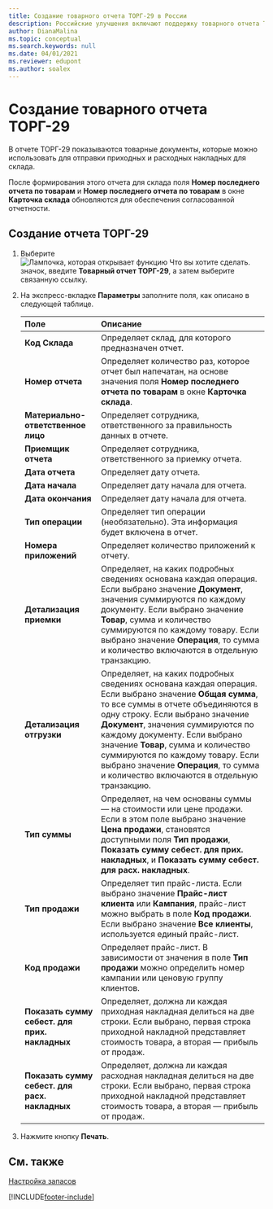 ```yaml
---
title: Создание товарного отчета ТОРГ-29 в России
description: Российские улучшения включают поддержку товарного отчета ТОРГ-29.
author: DianaMalina
ms.topic: conceptual
ms.search.keywords: null
ms.date: 04/01/2021
ms.reviewer: edupont
ms.author: soalex
---
```


# <a name="create-the-torg--goods-report" />Создание товарного отчета ТОРГ-29

В отчете ТОРГ-29 показываются товарные документы, которые можно использовать для отправки приходных и расходных накладных для склада.  

После формирования этого отчета для склада поля **Номер последнего отчета по товарам** и **Номер последнего отчета по товарам** в окне **Карточка склада** обновляются для обеспечения согласованной отчетности.

## <a name="to-create-the-torg--report" />Создание отчета ТОРГ-29

1. Выберите ![Лампочка, которая открывает функцию Что вы хотите сделать.](../../media/ui-search/search_small.png "Что вы хотите сделать") значок, введите **Товарный отчет ТОРГ-29**, а затем выберите связанную ссылку.

2. На экспресс-вкладке **Параметры** заполните поля, как описано в следующей таблице.

   | Поле                              | Описание                                                  |
   | :--------------------------------- | :----------------------------------------------------------- |
   | **Код Склада**                  | Определяет склад, для которого предназначен отчет.               |
   | **Номер отчета**                     | Определяет количество раз, которое отчет был напечатан, на основе значения поля **Номер последнего отчета по товарам** в окне **Карточка склада**. |
   | **Материально-ответственное лицо**           | Определяет сотрудника, ответственного за правильность данных в отчете. |
   | **Приемщик отчета**                | Определяет сотрудника, ответственного за приемку отчета. |
   | **Дата отчета**                    | Определяет дату отчета.                            |
   | **Дата начала**                     | Определяет дату начала для отчета.                     |
   | **Дата окончания**                       | Определяет дату начала для отчета.                     |
   | **Тип операции**                 | Определяет тип операции (необязательно). Эта информация будет включена в отчет. |
   | **Номера приложений**                   | Определяет количество приложений к отчету.           |
   | **Детализация приемки**              | Определяет, на каких подробных сведениях основана каждая операция.   Если выбрано значение **Документ**, значения суммируются по каждому документу. Если выбрано значение **Товар**, сумма и количество суммируются по каждому товару. Если выбрано значение **Операция**, то сумма и количество включаются в отдельную транзакцию. |
   | **Детализация отгрузки**             | Определяет, на каких подробных сведениях основана каждая операция.   Если выбрано значение **Общая сумма**, то все суммы в отчете объединяются в одну строку. Если выбрано значение **Документ**, значения суммируются по каждому документу. Если выбрано значение **Товар**, сумма и количество суммируются по каждому товару. Если выбрано значение **Операция**, то сумма и количество включаются в отдельную транзакцию. |
   | **Тип суммы**                    | Определяет, на чем основаны суммы — на стоимости или цене продажи.   Если в этом поле выбрано значение **Цена продажи**, становятся доступными поля **Тип продажи**, **Показать сумму себест. для прих. накладных**, и **Показать сумму себест. для расх. накладных**. |
   | **Тип продажи**                     | Определяет тип прайс-листа.   Если выбрано значение **Прайс-лист клиента** или **Кампания**, прайс-лист можно выбрать в поле **Код продажи**. Если выбрано значение **Все клиенты**, используется единый прайс-лист. |
   | **Код продажи**                     | Определяет прайс-лист. В зависимости от значения в поле **Тип продажи** можно определить номер кампании или ценовую группу клиентов. |
   | **Показать сумму себест. для прих. накладных**  | Определяет, должна ли каждая приходная накладная делиться на две строки. Если выбрано, первая строка приходной накладной представляет стоимость товара, а вторая — прибыль от продаж. |
   | **Показать сумму себест. для расх. накладных** | Определяет, должна ли каждая расходная накладная делиться на две строки. Если выбрано, первая строка приходной накладной представляет стоимость товара, а вторая — прибыль от продаж. |

3. Нажмите кнопку **Печать**.

## <a name="see-also" />См. также

[Настройка запасов](../../inventory-setup-inventory.md)  


[!INCLUDE[footer-include](../../includes/footer-banner.md)]
